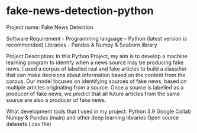 # fake-news-detection-python

Project name: Fake News Detection

Software Requirement -
Programming language – Python (latest version is recommended) 
Libraries - Pandas & Numpy & Seaborn library

Project Description:
In this Python Project, my aim is to develop a machine learning program to identify when a news source may be producing fake news. 
I used a corpus of labelled real and fake articles to build a classifier that can make decisions about information based on the content from the corpus. Our model focuses on identifying sources of fake news, based on multiple articles originating from a source. 
Once a source is labelled as a producer of fake news, we predict that all future articles from the same source are also a producer of fake news.

What development tools that I used in my project:
Python 3.9
Google Collab
Numpy & Pandas (main) and other deep learning libraries
Open source datasets (.csv file)
